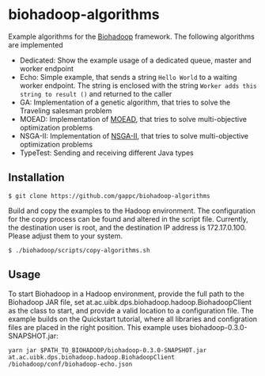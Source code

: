 biohadoop-algorithms
====================

Example algorithms for the [Biohadoop](https://github.com/gappc/biohadoop) framework. The following algorithms are implemented
* Dedicated: Show the example usage of a dedicated queue, master and worker endpoint
* Echo: Simple example, that sends a string `Hello World` to a waiting worker endpoint. The string is enclosed with the string `Worker adds this string to result ()` and returned to the caller
* GA: Implementation of a genetic algorithm, that tries to solve the Traveling salesman problem
* MOEAD: Implementation of [MOEAD](http://dces.essex.ac.uk/staff/qzhang/papers/moead.pdf), that tries to solve multi-objective optimization problems
* NSGA-II: Implementation of [NSGA-II](http://www.iitk.ac.in/kangal/Deb_NSGA-II.pdf), that tries to solve multi-objective optimization problems
* TypeTest: Sending and receiving different Java types

## Installation
```
$ git clone https://github.com/gappc/biohadoop-algorithms
```
Build and copy the examples to the Hadoop environment. The configuration for the copy process can be found and altered in the script file. Currently, the destination user is root, and the destination IP address is 172.17.0.100. Please adjust them to your system.
```
$ ./biohadoop/scripts/copy-algorithms.sh
```
## Usage
To start Biohadoop in a Hadoop environment, provide the full path to the Biohadoop JAR file, set at.ac.uibk.dps.biohadoop.hadoop.BiohadoopClient as the class to start, and provide a valid location to a configuration file. The example builds on the Quickstart tutorial, where all libraries and configration files are placed in the right position. This example uses biohadoop-0.3.0-SNAPSHOT.jar:
```
yarn jar $PATH_TO_BIOHADOOP/biohadoop-0.3.0-SNAPSHOT.jar at.ac.uibk.dps.biohadoop.hadoop.BiohadoopClient /biohadoop/conf/biohadoop-echo.json
```
